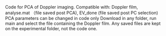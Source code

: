 Code for PCA of Doppler imaging.
Compatible with: Doppler film, analyse.mat （file saved post PCA), EV_done (file saved post PC selection)
PCA parameters can be changed in code only
Download in any folder, run main and select the file containing the Doppler film. Any saved files are kept on the experimental folder, not the code one.
